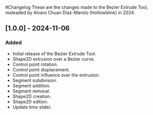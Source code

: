 #Changelog
These are the changes made to the Bezier Extrude Tool, realeaded by Alvaro Chuan Díaz-Maroto (Hollowblink) in 2024.

## [1.0.0] - 2024-11-06
### Added
- Initial release of the Bezier Extrude Tool.
- Shape2D extrusion over a Bezier curve.
- Control point rotation.
- Control point displacement.
- Control point influence over the extrusion.
- Segment subdivision.
- Segment addition.
- Segment removal.
- Shape2D creation.
- Shape2D edition.
- Update time slider.